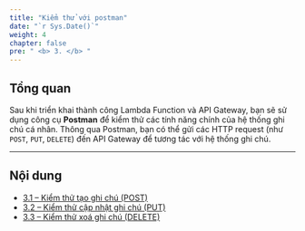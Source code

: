 ```yaml
---
title: "Kiểm thử với postman"
date: "`r Sys.Date()`"
weight: 4
chapter: false
pre: " <b> 3. </b> "
---
```


## Tổng quan
Sau khi triển khai thành công Lambda Function và API Gateway, bạn sẽ sử dụng công cụ **Postman** để kiểm thử các tính năng chính của hệ thống ghi chú cá nhân. Thông qua Postman, bạn có thể gửi các HTTP request (như `POST`, `PUT`, `DELETE`) đến API Gateway để tương tác với hệ thống ghi chú.

---

## Nội dung
- [3.1 – Kiểm thử tạo ghi chú (POST)](3.1-postnote) 
- [3.2 – Kiểm thử cập nhật ghi chú (PUT)](3.2-updatenote/) 
- [3.3 – Kiểm thử xoá ghi chú (DELETE)](3.3-deletenote/) 